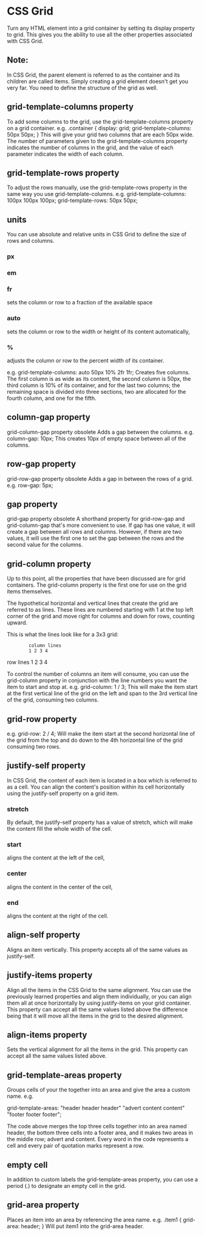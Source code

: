 # CSS Grid
Turn any HTML element into a grid container by setting its display property to grid. This gives you the ability to use all the other properties associated with CSS Grid.

## Note:
In CSS Grid, the parent element is referred to as the container and its children are called items. Simply creating a grid element doesn't get you very far. You need to define the structure of the grid as well.

## grid-template-columns property
To add some columns to the grid, use the grid-template-columns property on a grid container.
e.g.
.container {
  display: grid;
  grid-template-columns: 50px 50px;
}
This will give your grid two columns that are each 50px wide. The number of parameters given to the grid-template-columns property indicates the number of columns in the grid, and the value of each parameter indicates the width of each column.

## grid-template-rows property
To adjust the rows manually, use the grid-template-rows property in the same way you use grid-template-columns.
e.g.
grid-template-columns: 100px 100px 100px;
grid-template-rows: 50px 50px;

## units
You can use absolute and relative units in CSS Grid to define the size of rows and columns. 

### px

### em

### fr
sets the column or row to a fraction of the available space

### auto
sets the column or row to the width or height of its content automatically,

### %
adjusts the column or row to the percent width of its container.

e.g.
grid-template-columns: auto 50px 10% 2fr 1fr;
Creates five columns. The first column is as wide as its content, the second column is 50px, the third column is 10% of its container, and for the last two columns; the remaining space is divided into three sections, two are allocated for the fourth column, and one for the fifth.

## column-gap property
grid-column-gap property obsolete
Adds a gap between the columns.
e.g.
column-gap: 10px;
This creates 10px of empty space between all of the columns.

## row-gap property
grid-row-gap property obsolete 
Adds a gap in between the rows of a grid.
e.g.
row-gap: 5px;

## gap property
grid-gap property obsolete
A shorthand property for grid-row-gap and grid-column-gap that's more convenient to use. If gap has one value, it will create a gap between all rows and columns. However, if there are two values, it will use the first one to set the gap between the rows and the second value for the columns.


## grid-column property 
Up to this point, all the properties that have been discussed are for grid containers. The grid-column property is the first one for use on the grid items themselves.

The hypothetical horizontal and vertical lines that create the grid are referred to as lines. These lines are numbered starting with 1 at the top left corner of the grid and move right for columns and down for rows, counting upward.

This is what the lines look like for a 3x3 grid:

            column lines
            1 2 3 4
row lines 1
          2
          3
          4

To control the number of columns an item will consume, you can use the grid-column property in conjunction with the line numbers you want the item to start and stop at.
e.g.
grid-column: 1 / 3;
This will make the item start at the first vertical line of the grid on the left and span to the 3rd vertical line of the grid, consuming two columns.

## grid-row property
e.g.
grid-row: 2 / 4;
Will make the item start at the second horizontal line of the grid from the top and do down to the 4th horizontal line of the grid consuming two rows.

## justify-self property
In CSS Grid, the content of each item is located in a box which is referred to as a cell. You can align the content's position within its cell horizontally using the justify-self property on a grid item. 

### stretch
By default, the justify-self property has a value of stretch, which will make the content fill the whole width of the cell. 

### start
aligns the content at the left of the cell,

### center
aligns the content in the center of the cell,

### end
aligns the content at the right of the cell.

## align-self property
Aligns an item vertically. This property accepts all of the same values as justify-self.

## justify-items property
Align all the items in the CSS Grid to the same alignment. You can use the previously learned properties and align them individually, or you can align them all at once horizontally by using justify-items on your grid container. This property can accept all the same values listed above the difference being that it will move all the items in the grid to the desired alignment.

## align-items property
Sets the vertical alignment for all the items in the grid. This property can accept all the same values listed above.

## grid-template-areas property 
Groups cells of your the together into an area and give the area a custom name.
e.g.

grid-template-areas:
  "header header header"
  "advert content content"
  "footer footer footer";

The code above merges the top three cells together into an area named header, the bottom three cells into a footer area, and it makes two areas in the middle row; advert and content. Every word in the code represents a cell and every pair of quotation marks represent a row.

## empty cell
In addition to custom labels the grid-template-areas property, you can use a period (.) to designate an empty cell in the grid.

## grid-area property
Places an item into an area by referencing the area name.
e.g.
.item1 {
  grid-area: header;
}
Will put item1 into the grid-area header.

